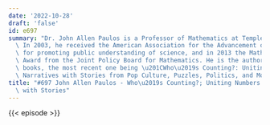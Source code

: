 ```yaml
---
date: '2022-10-28'
draft: 'false'
id: e697
summary: "Dr. John Allen Paulos is a Professor of Mathematics at Temple University.\
  \ In 2003, he received the American Association for the Advancement of Science award\
  \ for promoting public understanding of science, and in 2013 the Mathematics Communication\
  \ Award from the Joint Policy Board for Mathematics. He is the author of several\
  \ books, the most recent one being \u201CWho\u2019s Counting?: Uniting Numbers and\
  \ Narratives with Stories from Pop Culture, Puzzles, Politics, and More\u201D."
title: "#697 John Allen Paulos - Who\u2019s Counting?; Uniting Numbers and Narratives\
  \ with Stories"
---
```

{{< episode >}}
